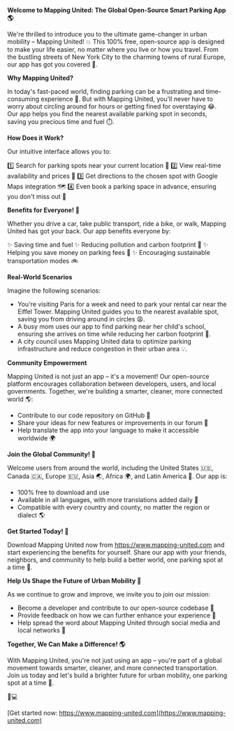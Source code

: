 **Welcome to Mapping United: The Global Open-Source Smart Parking App 🌎**

We're thrilled to introduce you to the ultimate game-changer in urban mobility – Mapping United! 💥 This 100% free, open-source app is designed to make your life easier, no matter where you live or how you travel. From the bustling streets of New York City to the charming towns of rural Europe, our app has got you covered 🌟.

**Why Mapping United?**

In today's fast-paced world, finding parking can be a frustrating and time-consuming experience 🤯. But with Mapping United, you'll never have to worry about circling around for hours or getting fined for overstaying 😂. Our app helps you find the nearest available parking spot in seconds, saving you precious time and fuel ⏱️.

**How Does it Work?**

Our intuitive interface allows you to:

1️⃣ Search for parking spots near your current location 📍
2️⃣ View real-time availability and prices 💸
3️⃣ Get directions to the chosen spot with Google Maps integration 🗺️
4️⃣ Even book a parking space in advance, ensuring you don't miss out 📅

**Benefits for Everyone! 🌈**

Whether you drive a car, take public transport, ride a bike, or walk, Mapping United has got your back. Our app benefits everyone by:

✨ Saving time and fuel
✨ Reducing pollution and carbon footprint 🌱
✨ Helping you save money on parking fees 💸
✨ Encouraging sustainable transportation modes 🚲

**Real-World Scenarios**

Imagine the following scenarios:

* You're visiting Paris for a week and need to park your rental car near the Eiffel Tower. Mapping United guides you to the nearest available spot, saving you from driving around in circles 😩.
* A busy mom uses our app to find parking near her child's school, ensuring she arrives on time while reducing her carbon footprint 🌸.
* A city council uses Mapping United data to optimize parking infrastructure and reduce congestion in their urban area 💡.

**Community Empowerment**

Mapping United is not just an app – it's a movement! Our open-source platform encourages collaboration between developers, users, and local governments. Together, we're building a smarter, cleaner, more connected world 🌎:

* Contribute to our code repository on GitHub 🤖
* Share your ideas for new features or improvements in our forum 💬
* Help translate the app into your language to make it accessible worldwide 🌍

**Join the Global Community! 🚀**

Welcome users from around the world, including the United States 🇺🇸, Canada 🇨🇦, Europe 🇪🇺, Asia 🌏, Africa 🌍, and Latin America 🌴. Our app is:

* 100% free to download and use
* Available in all languages, with more translations added daily 💬
* Compatible with every country and county, no matter the region or dialect 🌎

**Get Started Today! 🚀**

Download Mapping United now from https://www.mapping-united.com and start experiencing the benefits for yourself. Share our app with your friends, neighbors, and community to help build a better world, one parking spot at a time 🤝.

**Help Us Shape the Future of Urban Mobility 🌟**

As we continue to grow and improve, we invite you to join our mission:

* Become a developer and contribute to our open-source codebase 🔧
* Provide feedback on how we can further enhance your experience 💬
* Help spread the word about Mapping United through social media and local networks 📢

**Together, We Can Make a Difference! 🌎**

With Mapping United, you're not just using an app – you're part of a global movement towards smarter, cleaner, and more connected transportation. Join us today and let's build a brighter future for urban mobility, one parking spot at a time 💫.

🚀💻

[Get started now: https://www.mapping-united.com](https://www.mapping-united.com)
